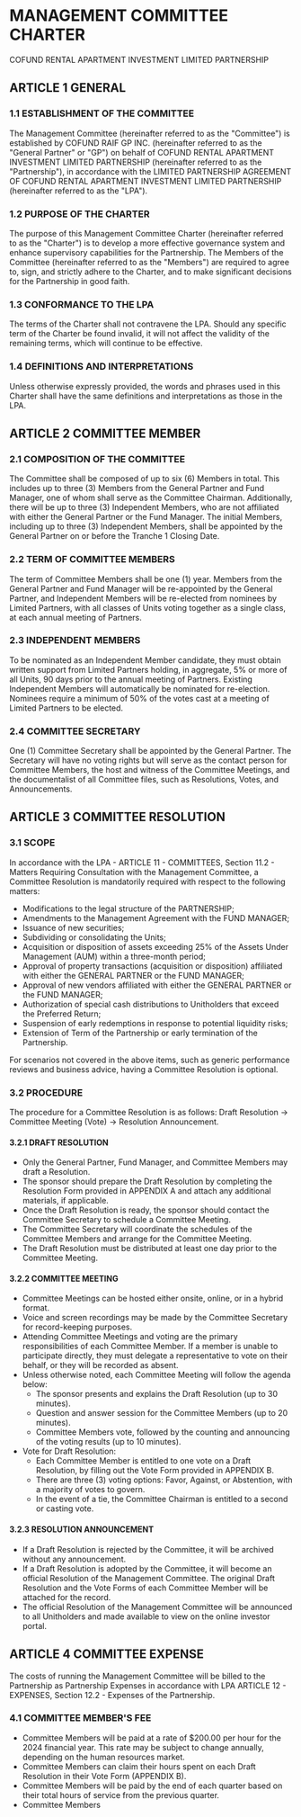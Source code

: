 
# MANAGEMENT COMMITTEE CHARTER
COFUND RENTAL APARTMENT INVESTMENT LIMITED PARTNERSHIP

## ARTICLE 1 GENERAL

### 1.1 ESTABLISHMENT OF THE COMMITTEE
The Management Committee (hereinafter referred to as the "Committee") is established by COFUND RAIF GP INC. (hereinafter referred to as the "General Partner" or "GP") on behalf of COFUND RENTAL APARTMENT INVESTMENT LIMITED PARTNERSHIP (hereinafter referred to as the "Partnership"), in accordance with the LIMITED PARTNERSHIP AGREEMENT OF COFUND RENTAL APARTMENT INVESTMENT LIMITED PARTNERSHIP (hereinafter referred to as the "LPA").

### 1.2 PURPOSE OF THE CHARTER
The purpose of this Management Committee Charter (hereinafter referred to as the "Charter") is to develop a more effective governance system and enhance supervisory capabilities for the Partnership. The Members of the Committee (hereinafter referred to as the "Members") are required to agree to, sign, and strictly adhere to the Charter, and to make significant decisions for the Partnership in good faith.

### 1.3 CONFORMANCE TO THE LPA
The terms of the Charter shall not contravene the LPA. Should any specific term of the Charter be found invalid, it will not affect the validity of the remaining terms, which will continue to be effective.

### 1.4 DEFINITIONS AND INTERPRETATIONS
Unless otherwise expressly provided, the words and phrases used in this Charter shall have the same definitions and interpretations as those in the LPA.


## ARTICLE 2 COMMITTEE MEMBER

### 2.1 COMPOSITION OF THE COMMITTEE
The Committee shall be composed of up to six (6) Members in total. This includes up to three (3) Members from the General Partner and Fund Manager, one of whom shall serve as the Committee Chairman. Additionally, there will be up to three (3) Independent Members, who are not affiliated with either the General Partner or the Fund Manager. The initial Members, including up to three (3) Independent Members, shall be appointed by the General Partner on or before the Tranche 1 Closing Date.

### 2.2 TERM OF COMMITTEE MEMBERS
The term of Committee Members shall be one (1) year. Members from the General Partner and Fund Manager will be re-appointed by the General Partner, and Independent Members will be re-elected from nominees by Limited Partners, with all classes of Units voting together as a single class, at each annual meeting of Partners.

### 2.3 INDEPENDENT MEMBERS
To be nominated as an Independent Member candidate, they must obtain written support from Limited Partners holding, in aggregate, 5% or more of all Units, 90 days prior to the annual meeting of Partners. Existing Independent Members will automatically be nominated for re-election. Nominees require a minimum of 50% of the votes cast at a meeting of Limited Partners to be elected.

### 2.4 COMMITTEE SECRETARY
One (1) Committee Secretary shall be appointed by the General Partner. The Secretary will have no voting rights but will serve as the contact person for Committee Members, the host and witness of the Committee Meetings, and the documentalist of all Committee files, such as Resolutions, Votes, and Announcements.


## ARTICLE 3 COMMITTEE RESOLUTION

### 3.1 SCOPE
In accordance with the LPA - ARTICLE 11 - COMMITTEES, Section 11.2 - Matters Requiring Consultation with the Management Committee, a Committee Resolution is mandatorily required with respect to the following matters:

- Modifications to the legal structure of the PARTNERSHIP;
- Amendments to the Management Agreement with the FUND MANAGER;
- Issuance of new securities;
- Subdividing or consolidating the Units;
- Acquisition or disposition of assets exceeding 25% of the Assets Under Management (AUM) within a three-month period;
- Approval of property transactions (acquisition or disposition) affiliated with either the GENERAL PARTNER or the FUND MANAGER;
- Approval of new vendors affiliated with either the GENERAL PARTNER or the FUND MANAGER;
- Authorization of special cash distributions to Unitholders that exceed the Preferred Return;
- Suspension of early redemptions in response to potential liquidity risks;
- Extension of Term of the Partnership or early termination of the Partnership.

For scenarios not covered in the above items, such as generic performance reviews and business advice, having a Committee Resolution is optional.

### 3.2 PROCEDURE
The procedure for a Committee Resolution is as follows: Draft Resolution → Committee Meeting (Vote) → Resolution Announcement.

#### 3.2.1 DRAFT RESOLUTION
- Only the General Partner, Fund Manager, and Committee Members may draft a Resolution.
- The sponsor should prepare the Draft Resolution by completing the Resolution Form provided in APPENDIX A and attach any additional materials, if applicable.
- Once the Draft Resolution is ready, the sponsor should contact the Committee Secretary to schedule a Committee Meeting.
- The Committee Secretary will coordinate the schedules of the Committee Members and arrange for the Committee Meeting.
- The Draft Resolution must be distributed at least one day prior to the Committee Meeting.

#### 3.2.2 COMMITTEE MEETING
- Committee Meetings can be hosted either onsite, online, or in a hybrid format.
- Voice and screen recordings may be made by the Committee Secretary for record-keeping purposes.
- Attending Committee Meetings and voting are the primary responsibilities of each Committee Member. If a member is unable to participate directly, they must delegate a representative to vote on their behalf, or they will be recorded as absent.
- Unless otherwise noted, each Committee Meeting will follow the agenda below:
	- The sponsor presents and explains the Draft Resolution (up to 30 minutes).
	- Question and answer session for the Committee Members (up to 20 minutes).
	- Committee Members vote, followed by the counting and announcing of the voting results (up to 10 minutes).
- Vote for Draft Resolution:
	- Each Committee Member is entitled to one vote on a Draft Resolution, by filling out the Vote Form provided in APPENDIX B.
	- There are three (3) voting options: Favor, Against, or Abstention, with a majority of votes to govern.
	- In the event of a tie, the Committee Chairman is entitled to a second or casting vote.

#### 3.2.3 RESOLUTION ANNOUNCEMENT
- If a Draft Resolution is rejected by the Committee, it will be archived without any announcement.
- If a Draft Resolution is adopted by the Committee, it will become an official Resolution of the Management Committee. The original Draft Resolution and the Vote Forms of each Committee Member will be attached for the record.
- The official Resolution of the Management Committee will be announced to all Unitholders and made available to view on the online investor portal.


## ARTICLE 4 COMMITTEE EXPENSE
The costs of running the Management Committee will be billed to the Partnership as Partnership Expenses in accordance with LPA ARTICLE 12 - EXPENSES, Section 12.2 - Expenses of the Partnership.

### 4.1 COMMITTEE MEMBER'S FEE
- Committee Members will be paid at a rate of $200.00 per hour for the 2024 financial year. This rate may be subject to change annually, depending on the human resources market.
- Committee Members can claim their hours spent on each Draft Resolution in their Vote Form (APPENDIX B).
- Committee Members will be paid by the end of each quarter based on their total hours of service from the previous quarter.
- Committee Members 